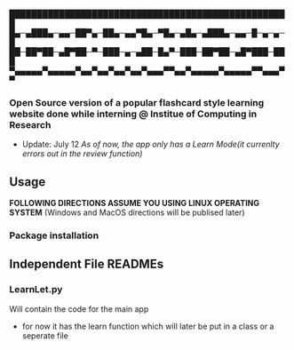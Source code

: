 
███████████████████████████████████████████████████
█▄─▄███▄─▄▄─██▀▄─██▄─▄▄▀█▄─▀█▄─▄█▄─▄███▄─▄▄─█─▄─▄─█
██─██▀██─▄█▀██─▀─███─▄─▄██─█▄▀─███─██▀██─▄█▀███─███
▀▄▄▄▄▄▀▄▄▄▄▄▀▄▄▀▄▄▀▄▄▀▄▄▀▄▄▄▀▀▄▄▀▄▄▄▄▄▀▄▄▄▄▄▀▀▄▄▄▀▀

### Open Source version of a popular flashcard style learning website done while interning @ Institue of Computing in Research 

- Update: July 12 *As of now, the app only has a Learn Mode(it currenlty errors out in the review function)*
## Usage 
**FOLLOWING DIRECTIONS ASSUME YOU USING LINUX OPERATING SYSTEM** (Windows and MacOS directions will be publised later)
### Package installation

## Independent File READMEs

### LearnLet.py
Will contain the code for the main app
- for now it has the learn function which will later be put in a class or a seperate file 


